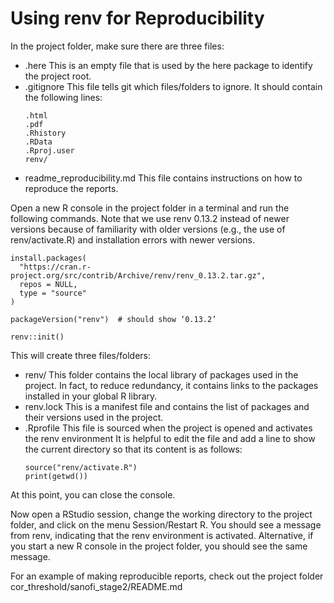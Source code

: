 # Using renv for Reproducibility


In the project folder, make sure there are three files:

- .here  This is an empty file that is used by the here package to identify the project root.
- .gitignore  This file tells git which files/folders to ignore. It should contain the following lines:
  ```
  .html
  .pdf
  .Rhistory
  .RData
  .Rproj.user
  renv/
  ```
- readme_reproducibility.md  This file contains instructions on how to reproduce the reports.


Open a new R console in the project folder in a terminal and run the following commands. Note that we use renv 0.13.2 instead of newer versions because of familiarity with older versions (e.g., the use of renv/activate.R) and installation errors with newer versions.
```{r}
install.packages(
  "https://cran.r-project.org/src/contrib/Archive/renv/renv_0.13.2.tar.gz",
  repos = NULL,
  type = "source"
)

packageVersion("renv")  # should show ‘0.13.2’

renv::init()
```

This will create three files/folders:

- renv/  This folder contains the local library of packages used in the project. In fact, to reduce redundancy, it contains links to the packages installed in your global R library.
- renv.lock  This is a manifest file and contains the list of packages and their versions used in the project.
- .Rprofile  This file is sourced when the project is opened and activates the renv environment It is helpful to edit the file and add a line to show the current directory so that its content is as follows:
  ```{r}
  source("renv/activate.R")
  print(getwd())
  ```
  
At this point, you can close the console.


Now open a RStudio session, change the working directory to the project folder, and click on the menu Session/Restart R. You should see a message from renv, indicating that the renv environment is activated. Alternative, if you start a new R console in the project folder, you should see the same message.




For an example of making reproducible reports, check out the project folder cor_threshold/sanofi_stage2/README.md
